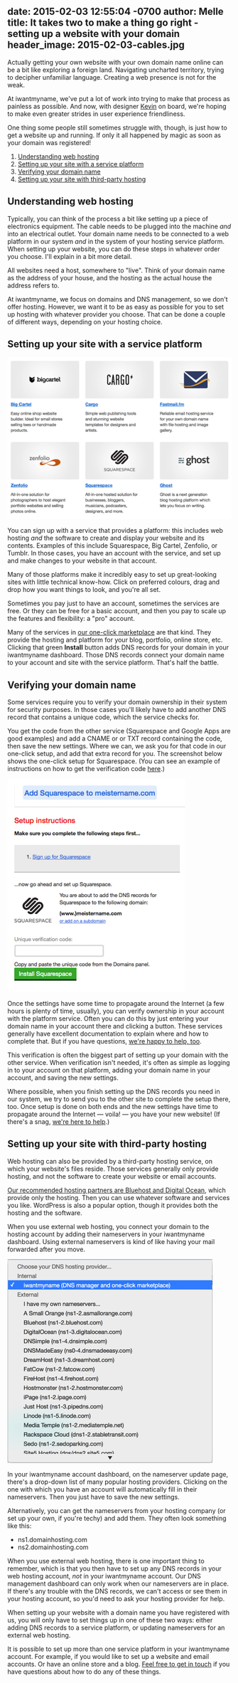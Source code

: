 date: 2015-02-03 12:55:04 -0700
author: Melle
title: It takes two to make a thing go right - setting up a website with your domain
header_image: 2015-02-03-cables.jpg
----

<!-- excerpt -->

Actually getting your own website with your own domain name online can be a bit like exploring a foreign land. Navigating uncharted territory, trying to decipher unfamiliar language. Creating a web presence is not for the weak.

At iwantmyname, we've put a lot of work into trying to make that process as painless as possible. And now, with designer [Kevin](https://iwantmyname.com/blog/2015/01/say-hi-to-the-newest-iwantmynamer-kevin-layshock.html) on board, we're hoping to make even greater strides in user experience friendliness.

One thing some people still sometimes struggle with, though, is just how to get a website up and running. If only it all happened by magic as soon as your domain was registered!

<!-- /excerpt -->

1. [Understanding web hosting](#section-1)
2. [Setting up your site with a service platform](#section-2)
3. [Verifying your domain name](#section-3)
4. [Setting up your site with third-party hosting](#section-4)

<h2 id="section-1">Understanding web hosting</h2>

Typically, you can think of the process a bit like setting up a piece of electronics equipment. The cable needs to be plugged into the machine _and_ into an electrical outlet. Your domain name needs to be connected to a web platform in our system _and_ in the system of your hosting service platform. When setting up your website, you can do these steps in whatever order you choose. I'll explain in a bit more detail.

All websites need a host, somewhere to "live". Think of your domain name as the address of your house, and the hosting as the actual house the address refers to. 

At iwantmyname, we focus on domains and DNS management, so we don't offer hosting. However, we want it to be as easy as possible for you to set up hosting with whatever provider you choose. That can be done a couple of different ways, depending on your hosting choice.

<h2 id="section-2">Setting up your site with a service platform</h2>

![Apps](/media/2015-02-03-apps.png)

You can sign up with a service that provides a platform: this includes web hosting _and_ the software to create and display your website and its contents. Examples of this include Squarespace, Big Cartel, Zenfolio, or Tumblr. In those cases, you have an account with the service, and set up and make changes to your website in that account.

Many of those platforms make it incredibly easy to set up great-looking sites with little technical know-how. Click on preferred colours, drag and drop how you want things to look, and you're all set. 

Sometimes you pay just to have an account, sometimes the services are free. Or they can be free for a basic account, and then you pay to scale up the features and flexibility: a "pro" account.

Many of the services in [our one-click marketplace](https://iwantmyname.com/services) are that kind. They provide the hosting and platform for your blog, portfolio, online store, etc. Clicking that green **Install** button adds DNS records for your domain in your iwantmyname dashboard. Those DNS records connect your domain name to your account and site with the service platform. That's half the battle.

<h2 id="section-3">Verifying your domain name</h2>

Some services require you to verify your domain ownership in their system for security purposes. In those cases you'll likely have to add another DNS record that contains a unique code, which the service checks for. 

You get the code from the other service (Squarespace and Google Apps are good examples) and add a CNAME or or TXT record containing the code, then save the new settings. Where we can, we ask you for that code in our one-click setup, and add that extra record for you. The screenshot below shows the one-click setup for Squarespace. (You can see an example of instructions on how to get the verification code [here](http://help.squarespace.com/guides/domain-mapping-with-iwantmyname).)

![Squarespace verification](/media/2015-02-03-squarespace-verification.png)

Once the settings have some time to propagate around the Internet (a few hours is plenty of time, usually), you can verify ownership in your account with the platform service. Often you can do this by just entering your domain name in your account there and clicking a button. These services generally have excellent documentation to explain where and how to complete that. But if you have questions, [we're happy to help, too](https://iwantmyname.com/support).

This verification is often the biggest part of setting up your domain with the other service. When verification isn't needed, it's often as simple as logging in to your account on that platform, adding your domain name in your account, and saving the new settings.

Where possible, when you finish setting up the DNS records you need in our system, we try to send you to the other site to complete the setup there, too. Once setup is done on both ends and the new settings have time to propagate around the Internet — voila! — you have your new website! (If there's a snag, [we're here to help](https://iwantmyname.com/support).)

<h2 id="section-4">Setting up your site with third-party hosting</h2>

Web hosting can also be provided by a third-party hosting service, on which your website's files reside. Those services generally only provide hosting, and not the software to create your website or email accounts. 

[Our recommended hosting partners are Bluehost and Digital Ocean](https://iwantmyname.com/features/domains/web-hosting), which provide only the hosting. Then you can use whatever software and services you like. WordPress is also a popular option, though it provides both the hosting and the software.

When you use external web hosting, you connect your domain to the hosting account by adding their nameservers in your iwantmyname dashboard. Using external nameservers is kind of like having your mail forwarded after you move. 

![Nameservers](/media/2015-02-03-nameserver-options.png)

In your iwantmyname account dashboard, on the nameserver update page, there's a drop-down list of many popular hosting providers. Clicking on the one with which you have an account will automatically fill in their nameservers. Then you just have to save the new settings. 

Alternatively, you can get the nameservers from your hosting company (or set up your own, if you're techy) and add them. They often look something like this: 

* ns1.domainhosting.com
* ns2.domainhosting.com

When you use external web hosting, there is one important thing to remember, which is that you then have to set up any DNS records in your web hosting account, _not_ in your iwantmyname account. Our DNS management dashboard can only work when our nameservers are in place. If there's any trouble with the DNS records, we can't access or see them in your hosting account, so you'd need to ask your hosting provider for help.

When setting up your website with a domain name you have registered with us, you will only have to set things up in one of these two ways: either adding DNS records to a service platform, or updating nameservers for an external web hosting.

It is possible to set up more than one service platform in your iwantmyname account. For example, if you would like to set up a website and email accounts. Or have an online store and a blog. [Feel free to get in touch](https://iwantmyname.com/support) if you have questions about how to do any of these things.